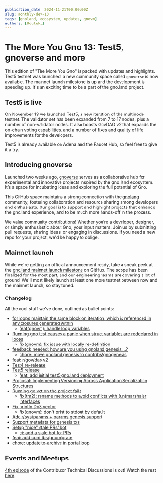 ```yaml
---
publication_date: 2024-11-21T00:00:00Z
slug: monthly-dev-13
tags: [gnoland, ecosystem, updates, gnovm]
authors: [Kouteki]
---
```


# The More You Gno 13: Test5, gnoverse and more

This edition of "The More You Gno" is packed with updates and highlights. Test5 testnet was launched; a new community space called `gnoverse` is now available. The mainnet launch milestone is up and the development is speeding up. It's an exciting time to be a part of the gno.land project.

## Test5 is live

On November 13 we launched Test5, a new iteration of the multinode testnet. The validator set has been expanded from 7 to 17 nodes, plus a number of non-validator nodes. It also boasts GovDAO v2 that expands the on-chain voting capabilities, and a number of fixes and quality of life improvements for the developers. 

Test5 is already available on Adena and the Faucet Hub, so feel free to give it a try.

## Introducing gnoverse

Launched two weeks ago, [gnoverse](https://github.com/gnoverse) serves as a collaborative hub for experimental and innovative projects inspired by the gno.land ecosystem. It’s a space for incubating ideas and exploring the full potential of Gno.

This GitHub space maintains a strong connection with the [gnolang](https://github.com/gnolang) community, fostering collaboration and resource sharing among developers and enthusiasts. Our goal is to support and highlight projects that enhance the gno.land experience, and to be much more hands-off in the process.

We value community contributions! Whether you’re a developer, designer, or simply enthusiastic about Gno, your input matters. Join us by submitting pull requests, sharing ideas, or engaging in discussions. If you need a new repo for your project, we'd be happy to oblige.

## Mainnet launch

While we're getting an official announcement ready, take a sneak peek at the [gno.land mainnet launch milestone](https://github.com/gnolang/gno/milestone/7) on GitHub. The scope has been finalized for the most part, and our engineering teams are covering a lot of ground. We'll most likely launch at least one more testnet between now and the mainnet launch, so stay tuned.

### Changelog

All the cool stuff we've done, outlined as bullet points:
- [for loops maintain the same block on iteration, which is referenced in any closures generated within](https://github.com/gnolang/gno/issues/1135)
    - [feat(gnovm): handle loop variables](https://github.com/gnolang/gno/pull/2429)
- [Running gno test causes a panic when struct variables are redeclared in loops](https://github.com/gnolang/gno/issues/3013)
    - [fix(gnovm): fix issue with locally re-definition](https://github.com/gnolang/gno/pull/3014)
- [feedback needed: how are you using gnoland genesis ...?](https://github.com/gnolang/gno/issues/2824)
    - [chore: move gnoland genesis to contribs/gnogenesis](https://github.com/gnolang/gno/pull/3041)
- [feat: r/gov/dao v2](https://github.com/gnolang/gno/pull/2581)
- [Test4 re-release](https://github.com/gnolang/gno/issues/3060)
- [Test5 release](https://github.com/gnolang/gno/issues/3061)
    - [feat: add initial test5.gno.land deployment](https://github.com/gnolang/gno/pull/3092)
- [Proposal: Implementing Versioning Across Application Serialization Structures](https://github.com/gnolang/gno/issues/1838)
- [Running go vet on the project fails](https://github.com/gnolang/gno/issues/2954)
    - [fix(tm2): rename methods to avoid conflicts with (un)marshaler interfaces](https://github.com/gnolang/gno/pull/3000)
- [Fix println DoS vector](https://github.com/gnolang/gno/issues/3075)
    - [fix(gnovm): don't print to stdout by default](https://github.com/gnolang/gno/pull/3076)
- [Add r/sys/params + params genesis support](https://github.com/gnolang/gno/pull/3003)
- [Support metadata for genesis txs](https://github.com/gnolang/gno/pull/2941)
- [Setup "nice" stale PRs' bot](https://github.com/gnolang/gno/issues/1445)
    - [ci: add a stale bot for PRs](https://github.com/gnolang/gno/pull/2804)
- [feat: add contribs/gnomigrate](https://github.com/gnolang/gno/pull/3063)
- [chore: update tx-archive in portal loop](https://github.com/gnolang/gno/pull/3064)

## Events and Meetups

[4th episode](https://youtu.be/hRZ7iU4bovM?si=2tOUeuIyiSWxELGv) of the Contributor Technical Discussions is out! Watch the rest [here](https://www.youtube.com/playlist?list=PL7nP7r1QiDktMCdw1ydQo2crM3y6Zk7E4).